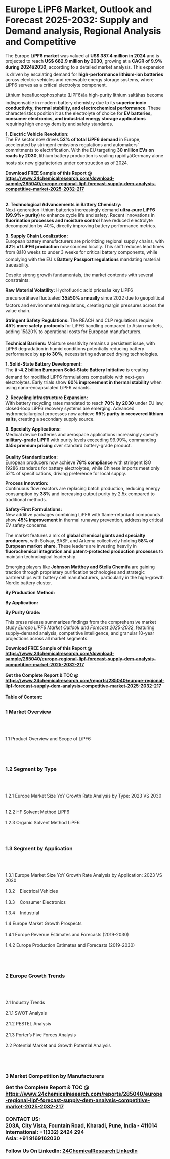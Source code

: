 <h1>Europe LiPF6 Market, Outlook and Forecast 2025-2032: Supply and Demand analysis, Regional Analysis and Competitive</h1><p>The Europe <strong>LiPF6 market</strong> was valued at <strong>US$ 387.4 million in 2024</strong> and is projected to reach <strong>US$ 682.9 million by 2030</strong>, growing at a <strong>CAGR of 9.9% during 2024â2030</strong>, according to a detailed market analysis. This expansion is driven by escalating demand for <strong>high-performance lithium-ion batteries</strong> across electric vehicles and renewable energy storage systems, where LiPF6 serves as a critical electrolyte component.</p><p>Lithium hexafluorophosphate (LiPF6)âa high-purity lithium saltâhas become indispensable in modern battery chemistry due to its <strong>superior ionic conductivity, thermal stability, and electrochemical performance</strong>. These characteristics position it as the electrolyte of choice for <strong>EV batteries, consumer electronics, and industrial energy storage applications</strong> requiring high energy density and safety standards.</p><p><strong>1. Electric Vehicle Revolution:</strong><br>
The EV sector now drives <strong>52% of total LiPF6 demand</strong> in Europe, accelerated by stringent emissions regulations and automakers' commitments to electrification. With the EU targeting <strong>30 million EVs on roads by 2030</strong>, lithium battery production is scaling rapidlyâGermany alone hosts six new gigafactories under construction as of 2024.</p><div><b>Download FREE Sample of this Report @ 
            <a href="https://www.24chemicalresearch.com/download-sample/285040/europe-regional-lipf-forecast-supply-dem-analysis-competitive-market-2025-2032-217">
            https://www.24chemicalresearch.com/download-sample/285040/europe-regional-lipf-forecast-supply-dem-analysis-competitive-market-2025-2032-217</a></b></div><br><p><strong>2. Technological Advancements in Battery Chemistry:</strong><br>
Next-generation lithium batteries increasingly demand <strong>ultra-pure LiPF6 (99.9%+ purity)</strong> to enhance cycle life and safety. Recent innovations in <strong>fluorination processes and moisture control</strong> have reduced electrolyte decomposition by 40%, directly improving battery performance metrics.</p><p><strong>3. Supply Chain Localization:</strong><br>
European battery manufacturers are prioritizing regional supply chains, with <strong>42% of LiPF6 production</strong> now sourced locally. This shift reduces lead times from 8â10 weeks to under 3 weeks for critical battery components, while complying with the EU's <strong>Battery Passport regulations</strong> mandating material traceability.</p><p>Despite strong growth fundamentals, the market contends with several constraints:</p><p><strong>Raw Material Volatility:</strong> Hydrofluoric acid pricesâa key LiPF6 precursorâhave fluctuated <strong>35â50% annually</strong> since 2022 due to geopolitical factors and environmental regulations, creating margin pressures across the value chain.</p><p><strong>Stringent Safety Regulations:</strong> The REACH and CLP regulations require <strong>45% more safety protocols</strong> for LiPF6 handling compared to Asian markets, adding 15â20% to operational costs for European manufacturers.</p><p><strong>Technical Barriers:</strong> Moisture sensitivity remains a persistent issue, with LiPF6 degradation in humid conditions potentially reducing battery performance by <strong>up to 30%</strong>, necessitating advanced drying technologies.</p><p><strong>1. Solid-State Battery Development:</strong><br>
The <strong>â¬4.2 billion European Solid-State Battery Initiative</strong> is creating demand for modified LiPF6 formulations compatible with next-gen electrolytes. Early trials show <strong>60% improvement in thermal stability</strong> when using nano-encapsulated LiPF6 variants.</p><p><strong>2. Recycling Infrastructure Expansion:</strong><br>
With battery recycling rates mandated to reach <strong>70% by 2030</strong> under EU law, closed-loop LiPF6 recovery systems are emerging. Advanced hydrometallurgical processes now achieve <strong>95% purity in recovered lithium salts</strong>, creating a secondary supply source.</p><p><strong>3. Specialty Applications:</strong><br>
Medical device batteries and aerospace applications increasingly specify <strong>military-grade LiPF6</strong> with purity levels exceeding 99.99%, commanding <strong>3â5x premium pricing</strong> over standard battery-grade product.</p><p><strong>Quality Standardization:</strong><br>
  European producers now achieve <strong>78% compliance</strong> with stringent ISO 19286 standards for battery electrolytes, while Chinese imports meet only 52% of specifications, driving preference for local supply.</p><p><strong>Process Innovation:</strong><br>
  Continuous flow reactors are replacing batch production, reducing energy consumption by <strong>38%</strong> and increasing output purity by 2.5x compared to traditional methods.</p><p><strong>Safety-First Formulations:</strong><br>
  New additive packages combining LiPF6 with flame-retardant compounds show <strong>45% improvement</strong> in thermal runaway prevention, addressing critical EV safety concerns.</p><p>The market features a mix of <strong>global chemical giants and specialty producers</strong>, with Solvay, BASF, and Arkema collectively holding <strong>58% of European market share</strong>. These leaders are investing heavily in <strong>fluorochemical integration and patent-protected production processes</strong> to maintain technological leadership.</p><p>Emerging players like <strong>Johnson Matthey and Stella Chemifa</strong> are gaining traction through proprietary purification technologies and strategic partnerships with battery cell manufacturers, particularly in the high-growth Nordic battery cluster.</p><p><strong>By Production Method:</strong></p><p><strong>By Application:</strong></p><p><strong>By Purity Grade:</strong></p><p>This press release summarizes findings from the comprehensive market study <em>Europe LiPF6 Market Outlook and Forecast 2025-2032</em>, featuring supply-demand analysis, competitive intelligence, and granular 10-year projections across all market segments.</p><div><b>Download FREE Sample of this Report @ 
            <a href="https://www.24chemicalresearch.com/download-sample/285040/europe-regional-lipf-forecast-supply-dem-analysis-competitive-market-2025-2032-217">
            https://www.24chemicalresearch.com/download-sample/285040/europe-regional-lipf-forecast-supply-dem-analysis-competitive-market-2025-2032-217</a></b></div><br><div><b>Get the Complete Report & TOC @ 
            <a href="https://www.24chemicalresearch.com/reports/285040/europe-regional-lipf-forecast-supply-dem-analysis-competitive-market-2025-2032-217">
            https://www.24chemicalresearch.com/reports/285040/europe-regional-lipf-forecast-supply-dem-analysis-competitive-market-2025-2032-217</a></b></div><br>
            <b>Table of Content:</b><p><h2><span style="font-size:16px"><strong>1 Market Overview&nbsp;&nbsp; &nbsp;</strong></span></h2><br />
<br />
<p>1.1 Product Overview and Scope of LiPF6&nbsp;</p><br />
<br />
<h2><strong><span style="font-size:16px">1.2 Segment by Type&nbsp;&nbsp; &nbsp;</span></strong></h2><br />
<br />
<p>1.2.1 Europe Market Size YoY Growth Rate Analysis by Type: 2023 VS 2030&nbsp;&nbsp; &nbsp;<br /><br />
1.2.2 HF Solvent Method LiPF6&nbsp;&nbsp; &nbsp;<br /><br />
1.2.3 Organic Solvent Method LiPF6<br /><br />
<br />
<h2><span style="font-size:16px"><strong>1.3 Segment by Application&nbsp;&nbsp;</strong></span></h2><br />
<br />
<p>1.3.1 Europe Market Size YoY Growth Rate Analysis by Application: 2023 VS 2030&nbsp;&nbsp; &nbsp;<br /><br />
1.3.2&nbsp;&nbsp; &nbsp;Electrical Vehicles<br /><br />
1.3.3&nbsp;&nbsp; &nbsp;Consumer Electronics<br /><br />
1.3.4&nbsp;&nbsp; &nbsp;Industrial<br /><br />
1.4 Europe Market Growth Prospects&nbsp;&nbsp; &nbsp;<br /><br />
1.4.1 Europe Revenue Estimates and Forecasts (2019-2030)&nbsp;&nbsp; &nbsp;<br /><br />
1.4.2 Europe Production Estimates and Forecasts (2019-2030)&nbsp;&nbsp;</p><br />
<br />
<h2><span style="font-size:16px"><strong>2 Europe Growth Trends&nbsp;&nbsp; &nbsp;</strong></span></h2><br />
<br />
<p>2.1 Industry Trends&nbsp;&nbsp; &nbsp;<br /><br />
2.1.1 SWOT Analysis&nbsp;&nbsp; &nbsp;<br /><br />
2.1.2 PESTEL Analysis&nbsp;&nbsp; &nbsp;<br /><br />
2.1.3 Porter&rsquo;s Five Forces Analysis&nbsp;&nbsp; &nbsp;<br /><br />
2.2 Potential Market and Growth Potential Analysis&nbsp;&nbsp; &nbsp;</p><br />
<br />
<h2><span style="font-size:16px"><strong>3 Market Competition by Manufacturers&nbsp;&nbsp;</p><div><b>Get the Complete Report & TOC @ 
            <a href="https://www.24chemicalresearch.com/reports/285040/europe-regional-lipf-forecast-supply-dem-analysis-competitive-market-2025-2032-217">
            https://www.24chemicalresearch.com/reports/285040/europe-regional-lipf-forecast-supply-dem-analysis-competitive-market-2025-2032-217</a></b></div><br><b>CONTACT US:</b><br>
            203A, City Vista, Fountain Road, Kharadi, Pune, India - 411014<br>
            International: +1(332) 2424 294<br>
            Asia: +91 9169162030 <br><br>
            Follow Us On LinkedIn: <a href="https://www.linkedin.com/company/24chemicalresearch/">24ChemicalResearch LinkedIn</a>